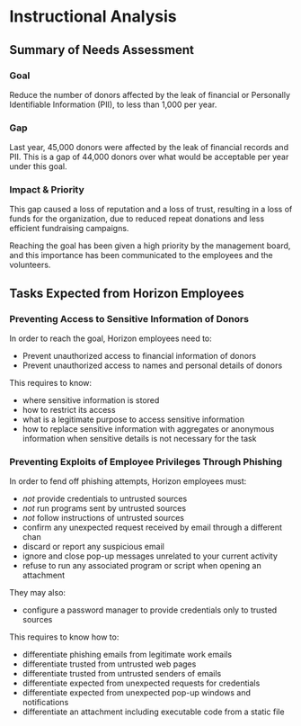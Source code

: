 # Instructional Analysis

## Summary of Needs Assessment

### Goal

Reduce the number of donors affected by the leak of
financial or Personally Identifiable Information (PII),
to less than 1,000 per year.

### Gap

Last year, 45,000 donors were affected by the leak of
financial records and PII. This is a gap of 44,000 donors
over what would be acceptable per year under this goal.

### Impact & Priority

This gap caused a loss of reputation and a loss of trust,
resulting in a loss of funds for the organization, due to
reduced repeat donations and less efficient fundraising campaigns.

Reaching the goal has been given a high priority by the management board,
and this importance has been communicated to the employees and the volunteers.

## Tasks Expected from Horizon Employees

### Preventing Access to Sensitive Information of Donors

In order to reach the goal, Horizon employees need to:

* Prevent unauthorized access to financial information of donors
* Prevent unauthorized access to names and personal details of donors

This requires to know:

* where sensitive information is stored
* how to restrict its access
* what is a legitimate purpose to access sensitive information
* how to replace sensitive information with aggregates or anonymous information
  when sensitive details is not necessary for the task

### Preventing Exploits of Employee Privileges Through Phishing

In order to fend off phishing attempts, Horizon employees must:

* *not* provide credentials to untrusted sources
* *not* run programs sent by untrusted sources
* *not* follow instructions of untrusted sources
* confirm any unexpected request received by email through a different chan
* discard or report any suspicious email
* ignore and close pop-up messages unrelated to your current activity
* refuse to run any associated program or script when opening an attachment

They may also:
* configure a password manager to provide credentials only to trusted sources

This requires to know how to:

* differentiate phishing emails from legitimate work emails
* differentiate trusted from untrusted web pages
* differentiate trusted from untrusted senders of emails
* differentiate expected from unexpected requests for credentials
* differentiate expected from unexpected pop-up windows and notifications
* differentiate an attachment including executable code from a static file
